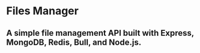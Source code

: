 # Files Manager
## A simple file management API built with Express, MongoDB, Redis, Bull, and Node.js.
